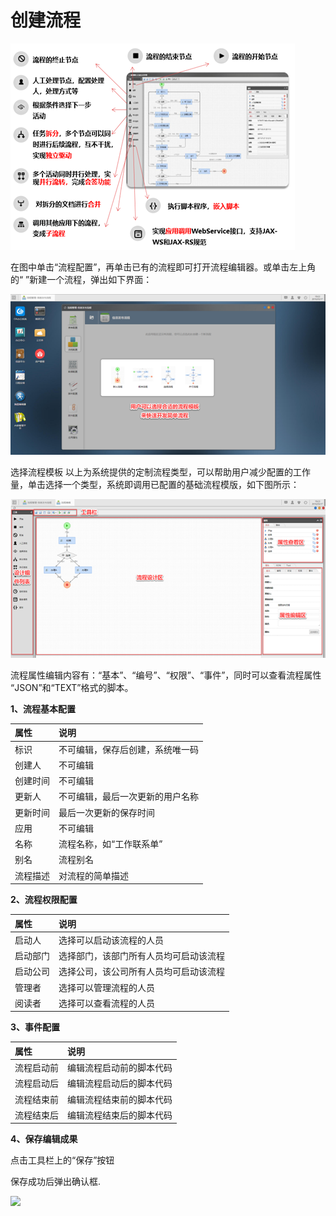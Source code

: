 # 创建流程

![](../../.gitbook/assets/image%20%28113%29.png)

在图中单击“流程配置”，再单击已有的流程即可打开流程编辑器。或单击左上角的“ ”新建一个流程，弹出如下界面：



![](../../.gitbook/assets/image%20%2881%29.png)

选择流程模板 以上为系统提供的定制流程类型，可以帮助用户减少配置的工作量，单击选择一个类型，系统即调用已配置的基础流程模版，如下图所示：

![](../../.gitbook/assets/image%20%2838%29.png)

流程属性编辑内容有：“基本”、“编号”、“权限”、“事件”，同时可以查看流程属性 “JSON”和“TEXT”格式的脚本。

**1、流程基本配置**

| **属性** | **说明** |
| :--- | :--- |
| 标识 | 不可编辑，保存后创建，系统唯一码 |
| 创建人 | 不可编辑 |
| 创建时间 | 不可编辑 |
| 更新人 | 不可编辑，最后一次更新的用户名称 |
| 更新时间 | 最后一次更新的保存时间 |
| 应用 | 不可编辑 |
| 名称 | 流程名称，如“工作联系单” |
| 别名 | 流程别名 |
| 流程描述 | 对流程的简单描述 |

**2、流程权限配置**

| **属性** | **说明** |
| :--- | :--- |
| 启动人 | 选择可以启动该流程的人员 |
| 启动部门 | 选择部门，该部门所有人员均可启动该流程 |
| 启动公司 | 选择公司，该公司所有人员均可启动该流程 |
| 管理者 | 选择可以管理流程的人员 |
| 阅读者 | 选择可以查看流程的人员 |

**3、事件配置**

| **属性** | **说明** |
| :--- | :--- |
| 流程启动前 | 编辑流程启动前的脚本代码 |
| 流程启动后 | 编辑流程启动后的脚本代码 |
| 流程结束前 | 编辑流程结束前的脚本代码 |
| 流程结束后 | 编辑流程结束后的脚本代码 |


  
**4、保存编辑成果**

点击工具栏上的“保存”按钮

保存成功后弹出确认框.

![](file:///C:/Users/zhour/AppData/Local/Temp/msohtmlclip1/01/clip_image004.jpg)

